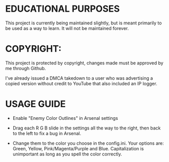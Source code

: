 # EDUCATIONAL PURPOSES

This project is currently being maintained slightly, but is meant primarily to be used as a way to learn.
It will not be maintained forever.

# COPYRIGHT:

This project is protected by copyright, changes made must be approved by me through Github.

I've already issued a DMCA takedown to a user who was advertising a copied version without credit to YouTube that also included an IP logger.

# USAGE GUIDE

- Enable "Enemy Color Outlines" in Arsenal settings

- Drag each R G B slide in the settings all the way to the right, then back to the left to fix a bug in Arsenal.

- Change them to the color you choose in the config.ini. Your options are: Green, Yellow, Pink/Magenta/Purple and Blue. Capitalization is unimportant as long as you spell the color correctly.
